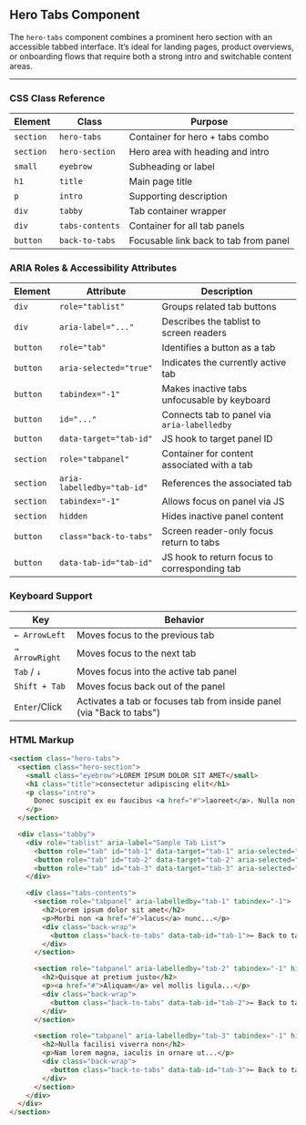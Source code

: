## Hero Tabs Component

The `hero-tabs` component combines a prominent hero section with an accessible tabbed interface. It’s ideal for landing pages, product overviews, or onboarding flows that require both a strong intro and switchable content areas.

---

### CSS Class Reference

| Element   | Class           | Purpose                                        |
|-----------|------------------|-----------------------------------------------|
| `section` | `hero-tabs`      | Container for hero + tabs combo               |
| `section` | `hero-section`   | Hero area with heading and intro              |
| `small`   | `eyebrow`        | Subheading or label                           |
| `h1`      | `title`          | Main page title                               |
| `p`       | `intro`          | Supporting description                        |
| `div`     | `tabby`          | Tab container wrapper                         |
| `div`     | `tabs-contents`  | Container for all tab panels                  |
| `button`  | `back-to-tabs`   | Focusable link back to tab from panel         |


### ARIA Roles & Accessibility Attributes

| Element   | Attribute                    | Description                                                                 |
|-----------|------------------------------|-----------------------------------------------------------------------------|
| `div`     | `role="tablist"`             | Groups related tab buttons                                                  |
| `div`     | `aria-label="..."`           | Describes the tablist to screen readers                                     |
| `button`  | `role="tab"`                 | Identifies a button as a tab                                                |
| `button`  | `aria-selected="true"`       | Indicates the currently active tab                                          |
| `button`  | `tabindex="-1"`              | Makes inactive tabs unfocusable by keyboard                                 |
| `button`  | `id="..."`                   | Connects tab to panel via `aria-labelledby`                                 |
| `button`  | `data-target="tab-id"`       | JS hook to target panel ID                                                  |
| `section` | `role="tabpanel"`            | Container for content associated with a tab                                 |
| `section` | `aria-labelledby="tab-id"`  | References the associated tab                                                |
| `section` | `tabindex="-1"`              | Allows focus on panel via JS                                                |
| `section` | `hidden`                     | Hides inactive panel content                                                |
| `button`  | `class="back-to-tabs"`       | Screen reader-only focus return to tabs                                     |
| `button`  | `data-tab-id="tab-id"`       | JS hook to return focus to corresponding tab                                |


### Keyboard Support

| Key            | Behavior                                                                      |
|----------------|-------------------------------------------------------------------------------|
| `← ArrowLeft`  | Moves focus to the previous tab                                               |
| `→ ArrowRight` | Moves focus to the next tab                                                   |
| `Tab` / `↓`    | Moves focus into the active tab panel                                         |
| `Shift + Tab`  | Moves focus back out of the panel                                             |
| `Enter`/Click  | Activates a tab or focuses tab from inside panel (via "Back to tabs")         |


### HTML Markup

```html
<section class="hero-tabs">
  <section class="hero-section">
    <small class="eyebrow">LOREM IPSUM DOLOR SIT AMET</small>
    <h1 class="title">consectetur adipiscing elit</h1>
    <p class="intro">
      Donec suscipit ex eu faucibus <a href="#">laoreet</a>. Nulla non neque mauris...
    </p>
  </section>

  <div class="tabby">
    <div role="tablist" aria-label="Sample Tab List">
      <button role="tab" id="tab-1" data-target="tab-1" aria-selected="true">Lorem ipsum</button>
      <button role="tab" id="tab-2" data-target="tab-2" aria-selected="false" tabindex="-1">Quisque at pretium</button>
      <button role="tab" id="tab-3" data-target="tab-3" aria-selected="false" tabindex="-1">Nulla facilisi</button>
    </div>

    <div class="tabs-contents">
      <section role="tabpanel" aria-labelledby="tab-1" tabindex="-1">
        <h2>Lorem ipsum dolor sit amet</h2>
        <p>Morbi non <a href="#">lacus</a> nunc...</p>
        <div class="back-wrap">
          <button class="back-to-tabs" data-tab-id="tab-1">← Back to tabs</button>
        </div>
      </section>

      <section role="tabpanel" aria-labelledby="tab-2" tabindex="-1" hidden>
        <h2>Quisque at pretium justo</h2>
        <p><a href="#">Aliquam</a> vel mollis ligula...</p>
        <div class="back-wrap">
          <button class="back-to-tabs" data-tab-id="tab-2">← Back to tabs</button>
        </div>
      </section>

      <section role="tabpanel" aria-labelledby="tab-3" tabindex="-1" hidden>
        <h2>Nulla facilisi viverra non</h2>
        <p>Nam lorem magna, iaculis in ornare ut...</p>
        <div class="back-wrap">
          <button class="back-to-tabs" data-tab-id="tab-3">← Back to tabs</button>
        </div>
      </section>
    </div>
  </div>
</section>
